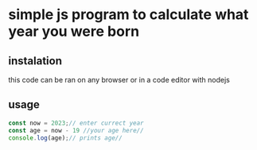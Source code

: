 # simple js program to calculate what year you were born
## instalation
this code can be ran on any browser or in a code editor with nodejs
## usage
```javascript
const now = 2023;// enter currect year 
const age = now - 19 //your age here//
console.log(age);// prints age//
```
